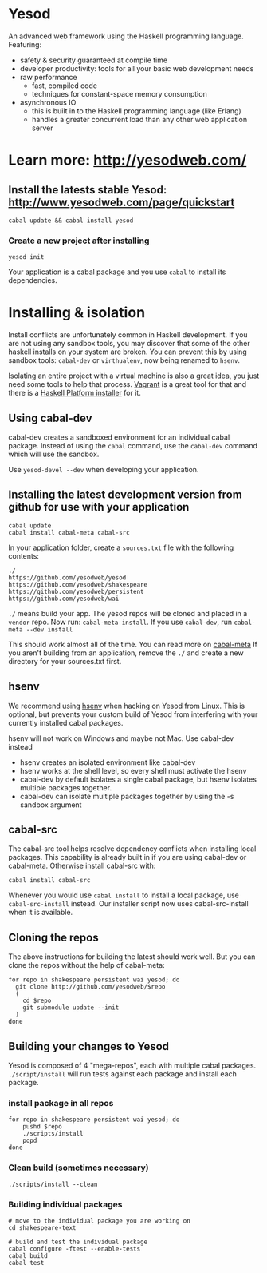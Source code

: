 # Yesod

An advanced web framework using the Haskell programming language. Featuring:

  * safety & security guaranteed at compile time
  * developer productivity: tools for all your basic web development needs
  * raw performance
    * fast, compiled code
    * techniques for constant-space memory consumption
  * asynchronous IO
    * this is built in to the Haskell programming language (like Erlang)
    * handles a greater concurrent load than any other web application server

# Learn more: http://yesodweb.com/

## Install the latests stable Yesod: http://www.yesodweb.com/page/quickstart

    cabal update && cabal install yesod

### Create a new project after installing

    yesod init

Your application is a cabal package and you use `cabal` to install its dependencies.

# Installing & isolation

Install conflicts are unfortunately common in Haskell development.
If you are not using any sandbox tools, you may discover that some of the other haskell installs on your system are broken.
You can prevent this by using sandbox tools: `cabal-dev` or `virthualenv`, now being renamed to `hsenv`.

Isolating an entire project with a virtual machine is also a great idea, you just need some tools to help that process.
[Vagrant](http://vagrantup.com) is a great tool for that and there is a [Haskell Platform installer](https://bitbucket.org/puffnfresh/vagrant-haskell-heroku) for it.

## Using cabal-dev

cabal-dev creates a sandboxed environment for an individual cabal package.
Instead of using the `cabal` command, use the `cabal-dev` command which will use the sandbox.

Use `yesod-devel --dev` when developing your application.



## Installing the latest development version from github for use with your application

    cabal update
    cabal install cabal-meta cabal-src

In your application folder, create a `sources.txt` file with the following contents:

    ./
    https://github.com/yesodweb/yesod
    https://github.com/yesodweb/shakespeare
    https://github.com/yesodweb/persistent
    https://github.com/yesodweb/wai

`./` means build your app. The yesod repos will be cloned and placed in a `vendor` repo.
Now run: `cabal-meta install`. If you use `cabal-dev`, run `cabal-meta --dev install`

This should work almost all of the time. You can read more on [cabal-meta](https://github.com/yesodweb/cabal-meta)
If you aren't building from an application, remove the `./` and create a new directory for your sources.txt first.



## hsenv

We recommend using [hsenv](http://hackage.haskell.org/package/hsenv) when hacking on Yesod from Linux. This is optional, but prevents your custom build of Yesod from interfering with your currently installed cabal packages.

hsenv will not work on Windows and maybe not Mac. Use cabal-dev instead

* hsenv creates an isolated environment like cabal-dev
* hsenv works at the shell level, so every shell must activate the hsenv
* cabal-dev by default isolates a single cabal package, but hsenv isolates multiple packages together.
* cabal-dev can isolate multiple packages together by using the -s sandbox argument


## cabal-src

The cabal-src tool helps resolve dependency conflicts when installing local packages.
This capability is already built in if you are using cabal-dev or cabal-meta. Otherwise install cabal-src with:

    cabal install cabal-src

Whenever you would use `cabal install` to install a local package, use `cabal-src-install` instead.
Our installer script now uses cabal-src-install when it is available.


## Cloning the repos

The above instructions for building the latest should work well.
But you can clone the repos without the help of cabal-meta:

~~~ { .bash }
for repo in shakespeare persistent wai yesod; do
  git clone http://github.com/yesodweb/$repo
  (
    cd $repo
    git submodule update --init
  )
done
~~~~

## Building your changes to Yesod

Yesod is composed of 4 "mega-repos", each with multiple cabal packages. `./script/install` will run tests against each package and install each package.

### install package in all repos

~~~ { .bash }
for repo in shakespeare persistent wai yesod; do
    pushd $repo
    ./scripts/install
    popd
done
~~~

### Clean build (sometimes necessary)

~~~ { .bash }
./scripts/install --clean
~~~

### Building individual packages

~~~ { .bash }
# move to the individual package you are working on
cd shakespeare-text

# build and test the individual package
cabal configure -ftest --enable-tests
cabal build
cabal test
~~~
